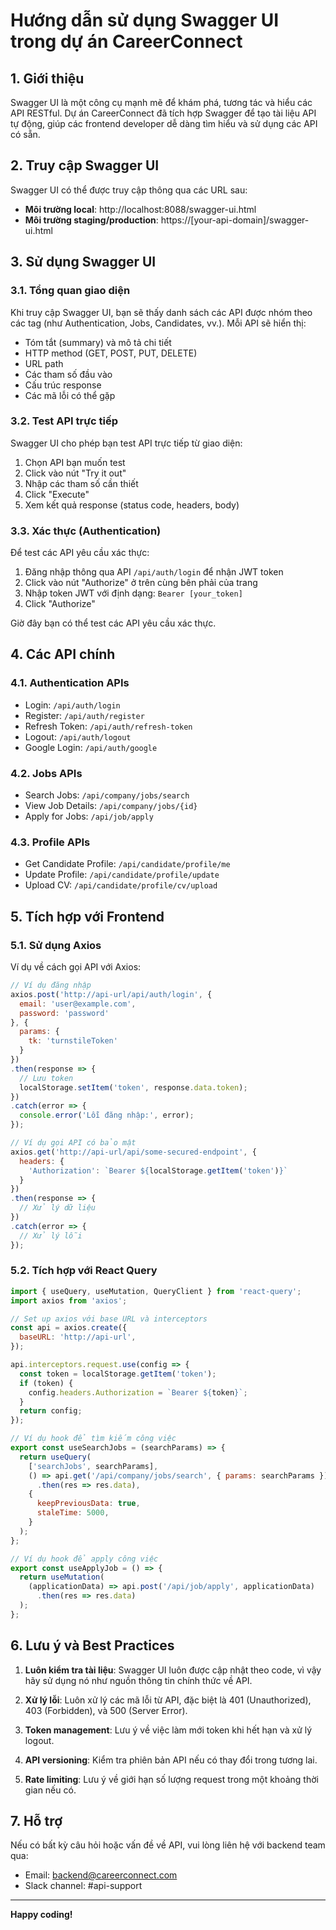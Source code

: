 # Hướng dẫn sử dụng Swagger UI trong dự án CareerConnect

## 1. Giới thiệu

Swagger UI là một công cụ mạnh mẽ để khám phá, tương tác và hiểu các API RESTful. Dự án CareerConnect đã tích hợp Swagger để tạo tài liệu API tự động, giúp các frontend developer dễ dàng tìm hiểu và sử dụng các API có sẵn.

## 2. Truy cập Swagger UI

Swagger UI có thể được truy cập thông qua các URL sau:

- **Môi trường local**: http://localhost:8088/swagger-ui.html
- **Môi trường staging/production**: https://[your-api-domain]/swagger-ui.html

## 3. Sử dụng Swagger UI

### 3.1. Tổng quan giao diện

Khi truy cập Swagger UI, bạn sẽ thấy danh sách các API được nhóm theo các tag (như Authentication, Jobs, Candidates, vv.). Mỗi API sẽ hiển thị:
- Tóm tắt (summary) và mô tả chi tiết
- HTTP method (GET, POST, PUT, DELETE)
- URL path
- Các tham số đầu vào
- Cấu trúc response
- Các mã lỗi có thể gặp

### 3.2. Test API trực tiếp

Swagger UI cho phép bạn test API trực tiếp từ giao diện:

1. Chọn API bạn muốn test
2. Click vào nút "Try it out"
3. Nhập các tham số cần thiết
4. Click "Execute"
5. Xem kết quả response (status code, headers, body)

### 3.3. Xác thực (Authentication)

Để test các API yêu cầu xác thực:

1. Đăng nhập thông qua API `/api/auth/login` để nhận JWT token
2. Click vào nút "Authorize" ở trên cùng bên phải của trang
3. Nhập token JWT với định dạng: `Bearer [your_token]`
4. Click "Authorize"

Giờ đây bạn có thể test các API yêu cầu xác thực.

## 4. Các API chính

### 4.1. Authentication APIs
- Login: `/api/auth/login`
- Register: `/api/auth/register`
- Refresh Token: `/api/auth/refresh-token`
- Logout: `/api/auth/logout`
- Google Login: `/api/auth/google`

### 4.2. Jobs APIs
- Search Jobs: `/api/company/jobs/search`
- View Job Details: `/api/company/jobs/{id}`
- Apply for Jobs: `/api/job/apply`

### 4.3. Profile APIs
- Get Candidate Profile: `/api/candidate/profile/me`
- Update Profile: `/api/candidate/profile/update`
- Upload CV: `/api/candidate/profile/cv/upload`

## 5. Tích hợp với Frontend

### 5.1. Sử dụng Axios

Ví dụ về cách gọi API với Axios:

```javascript
// Ví dụ đăng nhập
axios.post('http://api-url/api/auth/login', {
  email: 'user@example.com',
  password: 'password'
}, {
  params: {
    tk: 'turnstileToken'
  }
})
.then(response => {
  // Lưu token
  localStorage.setItem('token', response.data.token);
})
.catch(error => {
  console.error('Lỗi đăng nhập:', error);
});

// Ví dụ gọi API có bảo mật
axios.get('http://api-url/api/some-secured-endpoint', {
  headers: {
    'Authorization': `Bearer ${localStorage.getItem('token')}`
  }
})
.then(response => {
  // Xử lý dữ liệu
})
.catch(error => {
  // Xử lý lỗi
});
```

### 5.2. Tích hợp với React Query

```javascript
import { useQuery, useMutation, QueryClient } from 'react-query';
import axios from 'axios';

// Set up axios với base URL và interceptors
const api = axios.create({
  baseURL: 'http://api-url',
});

api.interceptors.request.use(config => {
  const token = localStorage.getItem('token');
  if (token) {
    config.headers.Authorization = `Bearer ${token}`;
  }
  return config;
});

// Ví dụ hook để tìm kiếm công việc
export const useSearchJobs = (searchParams) => {
  return useQuery(
    ['searchJobs', searchParams],
    () => api.get('/api/company/jobs/search', { params: searchParams })
      .then(res => res.data),
    {
      keepPreviousData: true,
      staleTime: 5000,
    }
  );
};

// Ví dụ hook để apply công việc
export const useApplyJob = () => {
  return useMutation(
    (applicationData) => api.post('/api/job/apply', applicationData)
      .then(res => res.data)
  );
};
```

## 6. Lưu ý và Best Practices

1. **Luôn kiểm tra tài liệu**: Swagger UI luôn được cập nhật theo code, vì vậy hãy sử dụng nó như nguồn thông tin chính thức về API.

2. **Xử lý lỗi**: Luôn xử lý các mã lỗi từ API, đặc biệt là 401 (Unauthorized), 403 (Forbidden), và 500 (Server Error).

3. **Token management**: Lưu ý về việc làm mới token khi hết hạn và xử lý logout.

4. **API versioning**: Kiểm tra phiên bản API nếu có thay đổi trong tương lai.

5. **Rate limiting**: Lưu ý về giới hạn số lượng request trong một khoảng thời gian nếu có.

## 7. Hỗ trợ

Nếu có bất kỳ câu hỏi hoặc vấn đề về API, vui lòng liên hệ với backend team qua:
- Email: backend@careerconnect.com
- Slack channel: #api-support

---

**Happy coding!**